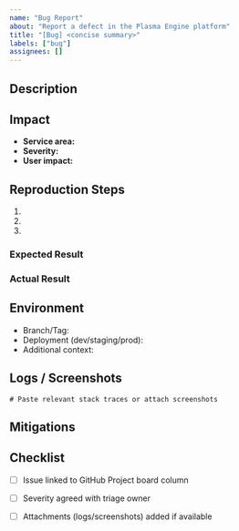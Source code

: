 ```yaml
---
name: "Bug Report"
about: "Report a defect in the Plasma Engine platform"
title: "[Bug] <concise summary>"
labels: ["bug"]
assignees: []
---
```


## Description

<!-- Provide a clear and concise description of the defect. Include relevant context or screenshots. -->

## Impact

- **Service area:** <!-- e.g. gateway, research, content -->
- **Severity:** <!-- blocker / high / medium / low -->
- **User impact:** <!-- who is affected and how -->

## Reproduction Steps

1. 
2. 
3. 

### Expected Result

<!-- What should have happened? -->

### Actual Result

<!-- What actually happened? Include logs and error messages. -->

## Environment

- Branch/Tag:
- Deployment (dev/staging/prod):
- Additional context:

## Logs / Screenshots

```text
# Paste relevant stack traces or attach screenshots
```

## Mitigations

<!-- Temporary workarounds or mitigations, if any. -->

## Checklist

- [ ] Issue linked to GitHub Project board column
- [ ] Severity agreed with triage owner
- [ ] Attachments (logs/screenshots) added if available

